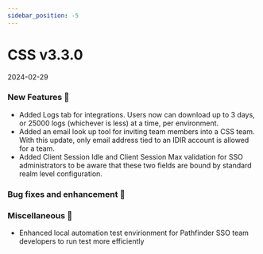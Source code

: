 ```yaml
---
sidebar_position: -5
---
```


# CSS v3.3.0
2024-02-29

### New Features 🎉
-   Added Logs tab for integrations. Users now can download up to 3 days, or 25000 logs (whichever is less) at a time, per environment.
-   Added an email look up tool for inviting team members into a CSS team. With this update, only email address tied to an IDIR account is allowed for a team.   
-   Added Client Session Idle and Client Session Max validation for SSO administrators to be aware that these two fields are bound by standard realm level configuration.


### Bug fixes and enhancement 🐛


### Miscellaneous 🧩
-   Enhanced local automation test envirionment for Pathfinder SSO team developers to run test more efficiently